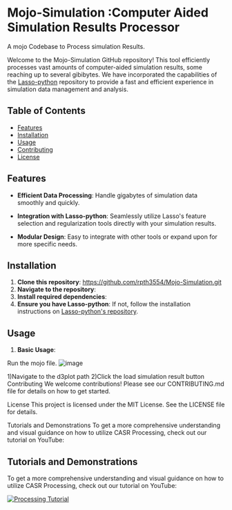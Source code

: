 # Mojo-Simulation :Computer Aided Simulation Results Processor
A mojo Codebase to Process simulation Results.


Welcome to the Mojo-Simulation GitHub repository! This tool efficiently processes vast amounts of computer-aided simulation results, some reaching up to several gibibytes. We have incorporated the capabilities of the [Lasso-python](https://github.com/path_to_lasso_python) repository to provide a fast and efficient experience in simulation data management and analysis.

## Table of Contents

- [Features](#features)
- [Installation](#installation)
- [Usage](#usage)
- [Contributing](#contributing)
- [License](#license)

## Features

- **Efficient Data Processing**: Handle gigabytes of simulation data smoothly and quickly.
  
- **Integration with Lasso-python**: Seamlessly utilize Lasso's feature selection and regularization tools directly with your simulation results.
  
- **Modular Design**: Easy to integrate with other tools or expand upon for more specific needs.

## Installation

1. **Clone this repository**:
   https://github.com/rpth3554/Mojo-Simulation.git
2. **Navigate to the repository**:
3. **Install required dependencies**:
4. **Ensure you have Lasso-python**: If not, follow the installation instructions on [Lasso-python's repository](https://github.com/open-lasso-python/lasso-python).

## Usage

1. **Basic Usage**:
   

Run the mojo file.
![image](https://github.com/rpth3554/Mojo-Simulation/assets/93345440/f9cfd62f-cacc-473a-863e-870add66c55e)

1)Navigate to the d3plot path 
2)Click the load simulation result button 
Contributing
We welcome contributions! Please see our CONTRIBUTING.md file for details on how to get started.

License
This project is licensed under the MIT License. See the LICENSE file for details.

Tutorials and Demonstrations
To get a more comprehensive understanding and visual guidance on how to utilize CASR Processing, check out our tutorial on YouTube:



## Tutorials and Demonstrations

To get a more comprehensive understanding and visual guidance on how to utilize CASR Processing, check out our tutorial on YouTube:

[![Processing Tutorial](https://i9.ytimg.com/vi_webp/PwJ0MLvNCZc/mq3.webp?sqp=CJi24agG&rs=AOn4CLD1HLRCu9RBzz4AKt2u5x6g1PJiKw)](https://www.youtube.com/watch?v=PwJ0MLvNCZc "Processing Tutorial")





